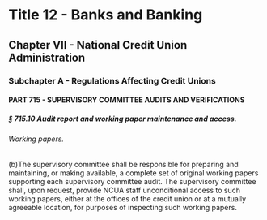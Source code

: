 
# Title 12 - Banks and Banking
## Chapter VII - National Credit Union Administration
### Subchapter A - Regulations Affecting Credit Unions
#### PART 715 - SUPERVISORY COMMITTEE AUDITS AND VERIFICATIONS
##### § 715.10 Audit report and working paper maintenance and access.
###### Working papers.

(b)The supervisory committee shall be responsible for preparing and maintaining, or making available, a complete set of original working papers supporting each supervisory committee audit. The supervisory committee shall, upon request, provide NCUA staff unconditional access to such working papers, either at the offices of the credit union or at a mutually agreeable location, for purposes of inspecting such working papers.
